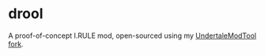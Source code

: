 # drool
A proof-of-concept I.RULE mod, open-sourced using my [UndertaleModTool fork](https://github.com/Steviegt6/UMTDiffer).